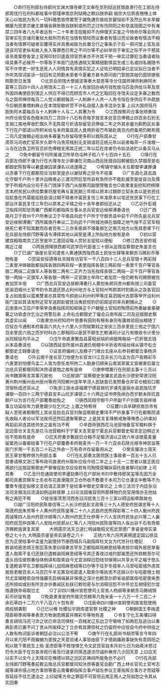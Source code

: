 <!-- { "loadSidebar": true } -->
　　○命行在刑部右侍郎何文渊大理寺卿王文审在京刑狱巡抚南直隶行在工部左侍郎周忱行在刑科都给事中郭瑾审南京刑狱赐之敕曰朕恭嗣  祖宗大位夙夜惓惓上体  天心以恤民为务凡一切科徵悉皆停罢至于蠲免逋负赈给贫窭恒如不及然比年水旱蝗蝻屡为民患京畿尤甚循省厥咎致自朕躬或刑罚之过有伤阴阳之和欤盖囹圄之中有淹禁三四年者八九年者远有一二十年者含抱冤抑不为伸理天实鉴之今特命尔等会同内官审实在京诸司重狱大抵刑罚务在当情有情轻而议重者有情过而论故者有情法不相当者有情罪可疑者实覆得实并具奏闻朕为处置合行之事条示于后一原问堂上官及该道该司官吏纵有故入失入等罪悉已宥之不问尔等不必紏举但于审实之际不许干预其该吊查案卷各堂上官用印封识遣首领官赍来亦不许其干预一审实过罪犯当奏请者陆续具奏不必候齐一尔等各于本衙门选拣通晓文案精细勤慎监生或三名或四名跟随书写不许带吏一好生恶死人人同情其有真情实犯之人证佐已明招承已定议拟已当者不许听其捏词妄诉一狱囚有见照勘未至者今夏暑方甚令原问衙门暂脱其枷仍固锁镣俟照勘至日发落
　　○北京会同馆大使姬坚等奏大慈恩等寺分住国师禅师剌麻阿木葛等三百四十四人占用馆夫二百一十三人有放回办纳月钱牧放马匹及供给马草及至外国四夷使臣到馆乏人供应不得已而顾觅市人代之乞取回在寺馆夫议定多寡之数而与之国师禅师每员二人觉义都纲每员一人剌麻十人共一人务令恒在寺供应不许疏放今后朝贡番僧剌麻止在本馆安歇听赏不许私自擅入各寺混杂生事  上曰大国师班丹劄失阿木葛每员与十人剌麻十人与二人其著为令
　　○江西按察司佥事张琦奏瑞州府仓收受各色粮米四万二百四十八石有奇每岁放支本处官员俸粮止四百余石别无支销江南地卑收贮既久不无陈腐亏折请存留官员俸级二年之外其余量为斟酌区处事下行在户部请以所积米给与本府属县民人食用折收苎布输赴南京内府备用仍敕布按二司凡定拨粮必视出纳多寡量为存留毋使多积以致陈腐从之
　　○行在户部奏甘肃茶马司收贮官茶岁久即今马贵茶贱别无支销请将正统元年以前者每茶一斤准粮一斗与在边各卫所官员折色俸粮支用其正统二年以后在库者仍令如法收贮以备买马从之
　　○免中都留守司所属诸卫所旱伤屯种子粒八千七百四十五石
　　○降行在兵部左侍郎于谦为行在大理寺左少卿谦在河南山西巡抚擅自回朝被劾久禁锢至是右都御史陈智等以暑盛谳囚录谦名以进遂降之
　　○宥镇守偏头关左都督李谦罪谦以贪暴下行在都察院论当斩至是亦以谳狱宥之但令不视事
　　○广东昌化县去昌化守御千户所十里许运粮者必三渡河然后至所县有急所亦不能赴援至是徙县治及儒学于所城内设分司于东门馆驿于西门从按察司副使贺敬言也○直隶淮安府知府杨理言本府贫民以供给繁重将屋宅典与富民期三年赎以原本过期即立契永卖以是贫民往往趁食在外莫能招抚臣请过期不赎者许富民复住三年准原本以宅还贫民事下行在工部议许富民复住三年仍以原本之半赎之经十余年者即给还从之
　　○乙卯升彭城卫指挥同知甘雨署广西都司都指挥佥事从总兵官安远侯柳溥奏请也
　　○迁广西南丹卫于宾州千户所奉议卫于平南县向武千户所于守御贵县中前千户所先是总兵官安远侯柳溥奏广西所属南丹奉议二卫向武千户所城池俱在烟瘴之地气候不正官军相继死亡者不知其数而存者百有二三亦多疲病不堪备御乞迁南亢地方以免其患章下行在兵部左侍郎邝野等请令溥择其地以闻至是溥上所拟地方故有是命
　　○初以营建宫殿取南京工匠至是毕工遣回诏每人赏钞五锭给以便船
　　○修江西吉安府城南近江堤
　　○丙辰颁降狭西都司武学历代臣鉴三十部从巡按监察御史朱鉴言也
　　○丁巳湖广唐崖长官司遣舍人黄通狭西陇西县土民张仕铎等来朝贡马赐彩币等物有差
　　○赏延安绥德等处杀贼有功官军一千八百四十三人总兵官银十两彩叚二表里冲锋破敌都指挥各银四两彩叚一表里指挥各银三两彩叚一表里千百户等官各银二两绢二疋旗军人等各银二两布二疋齐力当先指挥各银二两绢一疋千百户等官各银一两绢一疋旗军人等各银一两布一疋官旗士卒阵亡者加赏一倍仍敕有司赐祭被伤者加赏半倍
　　○广西总兵官安远侯柳溥奏行人黄恕朱昇同贵州都布按三司委官抚谕泗城州土官岑豹令其退还原占利州地方与土官知州岑颜其时豹面从之及各官回复占如故臣以蛮夷讐害亦其常性今颜欲以利州利甲等庄易泗城州古那等甲开设利州衙门宜如其请发附近官军送颜赴彼抚治夷民傥豹仍前距逆则率兵剿捕从之
　　○云南景州卫百户李荣李良奏指挥同知柳瑛正千户魏璧土官知府陶瓒前所奏破者章硬寨之功皆虚诈乞治之用警后来  上命右佥都御史丁璇会云南布按二司及巡按御史察其虚实以闻
　　○直隶池州府知府叶恩奏有田则有租有身则有庸故验田出粮随丁应役古今通制本府属县六共九十六里人少而赋繁较之安庆三百余里民三倍之宁国六百余里民六倍之而岁时科办三郡相同以是民不聊生乞敕诸司计议凡有徵收令计里分派则赋役均平从之
　　○戊午命直隶繁昌县夏税丝绢折纳银两每绢一匹折银五钱从本县奏请也
　　○以狭西延安所属州县逋负税粮中半折收布绢丝绵从镇守右佥都御史王翱奏请也
　　○设宣府偏岭儿及栅子门墩台五座从右参将都督佥事杨洪奏请也
　　○升云南千崖长官刀怕便为长官龙川江百夫长刀乌孟为百户各赐彩币六表里初怕便乌孟二人皆为思任发所拘二人脱身归顺来云南其家属又皆被害后屡立功总兵官都督同知沐昂请褒恤之故有是命
　　○庚申增置行在刑部主事十三员以尚书魏源等言其事冗故也
　　○巡按湖广监察御史张镛言武昌长沙德安常德汉阳黄州荆州衡州岳州辰州等府沔阳郴州连年旱涝人民缺食已发预备仓并官仓粮验口赈贷俟秋成还官从之
　　○免浙江丽水县福建宁德县银坑岁课先是丽水县民陇坑岁课银一百四十三两宁德县宝丰山坑岁课银三十六两近诏书停免闸办而岁额未除坑首额户以为言行在户部覆奏始免之
　　○狭西凤翔守御千户所副千户刘鎴言祖祥缘事立功延绥年力衰惫鎴少壮乞代之  上嘉之特宥祥
　　○征麓川兵卒肆掠南京市有敺人至死者都察院上其状且劾总兵官刘聚监察御史曹玮不严钤束事下行在都察院请先收敺人者论以军法俟师还然后逮聚等罪之  上是其言复降敕戒聚等俾悉心钤束如再蹈前非连其统帅坐之虽有功不宥
　　○辛酉命狭西花马池营哨备官军粮料俱于定边营仓关支先是花马池营粮料于宁夏关支至是宁夏总兵官都督史昭言定边稍近关给不劳故有是命
　　○应天府奏岁歉民饥仓粮不足赈济请以正统六年该徵夏麦量留属邑以备赈给事下行在户部覆奏本府税麦共一万一千六百余石除光禄寺神宫监等衙门岁用一千五百二十石之外余一万有奇许存留备用从之
　　○癸亥擢进士周天民王章甘敬修俱为刑部主事
　　○行在礼部奏太医院医士事故者一百五十五人已尝奏请移文浙江等布政司直隶府州取补应役今经二年之上十无一二至者以致乏医应用欲行巡按监察御史严督催促赴京应役若有司狥情受嘱纵容托故者拏问如律  上可其奏
　　○乙丑行在通政使司李暹劾奏行在户部尚书刘中敷侍郎吴玺等先因万全都司具奏赏赐军士冬衣布花直隶隆庆卫仓所收不敷要于本司万亿仓凑支中敷等不为覆奏专擅定拟移文支给请正其罪于是给事中御史交章论之  上命三法司于内廷杂治法司言据法应流请如例运砖赎罪  上曰论法固难容但所那移物仍充官用情亦无他姑宥之再犯不宥
　　○徙张家湾至河西务沿河民舍三百十三家以碍运船牵路故也
　　○湖广汉阳府民陈普信等二人长沙府民彭文政等三十九人德安府民谌忠等十人常德府民朱贵等十人黄州府民陈鉴等二十六人武昌府民熊得彰等二十四人衡州府民周诚等四人岳州府民许纲等六人荆州府民王仕恭等十六人宝庆府民张必兴等二人襄阳府民范仲良等八人安陆州民郝从仁等八人沔阳州民陈俊等四人各出谷千石有奇赈济赐敕旌褒复其家
　　大明英宗法天立道仁明诚敬昭文宪武至德广孝睿皇帝实录卷之七十九
大明英宗睿皇帝实录卷之八十
　　正统六年六月丙寅朔遣定国公徐显忠为正使给事中孟鉴为副使持节册西城兵马副指挥杜文女为代世孙仕壥妃
　　○敕谕哈密忠顺王倒瓦答失里曰得奏言罕东卫都指挥班麻思结等虏掠尔城外居民孳畜遣人取索不复归还朕已遣敕谕班麻思结等令其迁善改过戒约部属悉还所掠敕至尔可遣头目往彼照番俗体例讲和取索自今尤宜消释旧怨陆邻保境以共享太平之福于悠久复遣敕谕罕东卫都指挥绰儿加班麻思结等曰尔等于往岁冬擅率人马至哈密城外虏其居民老穉百余人马百匹牛羊无筭及哈密遣人取索尔等执恡不还朕以尔与哈密境土相邻尤宜辑睦若自恃强儣先启祸端甚非保境之深计也敕至尔即省谕部属俟哈密使来悉还所掠如或别有所言亦许奏闻区处朕已敕哈密与尔消释旧怨不许怀忿互相侵犯尔宜恪遵朕命毋取愆尤
　　○丁卯四川播州宣慰使司土官舍人杨纲等来朝贡马赐绒锦彩币钞锭有差
　　○免直隶淮安府所属灾伤粮草凡免米麦一十八万一千二百二十余石草四十二万六千八百六十包有奇
　　○戊辰命四川播州宣尉使司故宣慰使杨炯叔纲袭职
　　○己巳以脩  社稷坛宇厨库遣官祭  社稷之神
　　○朝鲜国王李祹遣陪臣柳季闻等奉表贡方物谢恩赐宴并赐彩币等物有差
　　○书复宁化王美壤曰得奏言胡信冯完刁诈之状已命法司俱杖一百械发辽东边卫守墩哨了如再犯及逃治以重典彭贵已置不问丁贵从所喻释之丁立亦宥其罪但杖之仍留府中应役自今府中供役之人敢有构词妄诉者朝廷必治以公法不宥
　　○庚午行在礼部尚书胡濙等言今年四月以来亢阳不雨蝗蝻为患揆之天意验诸人事皆由臣下才德疏庸政事缺失有乖阴阳之和以致下累民生上贻  圣虑臣等不胜惶悚乞令文武百官自本月初七日为始斋沐思过仍令大臣于在京各寺观行香及行道录司慎选道流尽诚祈祷庶几少回天意  上曰应天以实不以文今上天降灾在脩德以弭之岂区区祷祠所能免也不必行
　　○行在兵部左侍郎邝野等奏前敕云南总兵官都督同知沐昂等委官会勘广西上林长官司土官岑志威等谋杀侵占地方事昂等委云南署都指挥佥事卢钺左参议王善指挥佥事方才而钺等皆延绥不往乞逮治之  上曰钺等方命之罪固不可容但云南正用人之际姑恕之令其从实回奏
